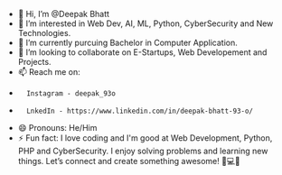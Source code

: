 - 👋 Hi, I’m @Deepak Bhatt
- 👀 I’m interested in Web Dev, AI, ML, Python, CyberSecurity and New Technologies.
- 🌱 I’m currently purcuing Bachelor in Computer Application.
- 💞️ I’m looking to collaborate on E-Startups, Web Developement and Projects.
- 📫 Reach me on:
-       Instagram - deepak_93o
-       LnkedIn - https://www.linkedin.com/in/deepak-bhatt-93-o/
- 😄 Pronouns: He/Him
- ⚡ Fun fact: I love coding and I'm good at Web Development, Python, PHP and CyberSecurity. I enjoy solving problems and learning new things. Let’s connect and create something awesome! 🚀💻🌐
